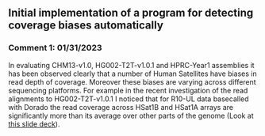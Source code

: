 ## Initial implementation of a program for detecting coverage biases automatically

### Comment 1: 01/31/2023

In evaluating CHM13-v1.0, HG002-T2T-v1.0.1 and HPRC-Year1 assemblies it has been observed clearly that a number of Human Satellites have biases in read depth of coverage.
Moreover these biases are varying across different sequencing platforms. For example in the recent investigation of the read alignments to HG002-T2T-v1.0.1 I noticed that 
for R10-UL data basecalled with Dorado the read coverage across HSat1B and HSat1A arrays are significantly more than its average over other parts of the genome (Look at
[this slide deck](https://docs.google.com/presentation/d/1vZEPkC3NyOxyIhlaQX26oltio8rALxeRvwmbvj5-9MY/edit#slide=id.g2b2d09284bb_0_185)).
